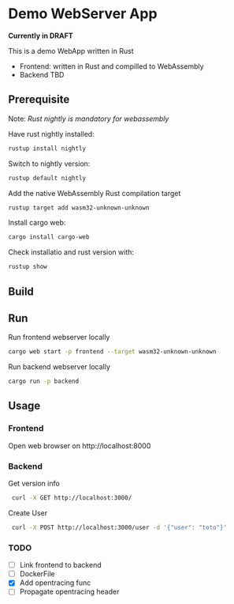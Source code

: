 # Demo WebServer App

**Currently in DRAFT**

This is a demo WebApp written in Rust

- Frontend: written in Rust and compilled to WebAssembly
- Backend TBD

## Prerequisite

Note: _Rust nightly is mandatory for webassembly_

Have rust nightly installed:

```sh
rustup install nightly
```

Switch to nightly version:

```sh
rustup default nightly
```

Add the native WebAssembly Rust compilation target

```sh
rustup target add wasm32-unknown-unknown
```

Install cargo web:

```sh
cargo install cargo-web
```

Check installatio and rust version with:

```sh
rustup show
```

## Build

## Run

Run frontend webserver locally

```sh
cargo web start -p frontend --target wasm32-unknown-unknown
```

Run backend webserver locally

```sh
cargo run -p backend 
```

## Usage

### Frontend

Open web browser on http://localhost:8000

### Backend

Get version info

```sh
 curl -X GET http://localhost:3000/

```

Create User

```sh
 curl -X POST http://localhost:3000/user -d '{"user": "toto"}'
```

### TODO

- [ ] Link frontend to backend
- [ ] DockerFile
- [x] Add opentracing func
- [ ] Propagate opentracing header